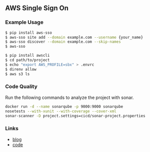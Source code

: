 ## AWS Single Sign On

### Example Usage
``` sh
$ pip install aws-sso
$ aws-sso site add --domain example.com --username {your_name}
$ aws-sso discover --domain example.com --skip-names
$ aws-sso
```

``` sh
$ pip install awscli
$ cd path/to/project
$ echo "export AWS_PROFILE=sbx" > .envrc
$ direnv allow
$ aws s3 ls
```

### Code Quality
Run the following commands to analyze the project with sonar.
``` sh
docker run -d --name sonarqube -p 9000:9000 sonarqube
nosetests --with-xunit --with-coverage --cover-xml
sonar-scanner -D project.settings=cicd/sonar-project.properties
```

### Links
- [blog][blog]
- [code][code]

[blog]: https://aws.amazon.com/premiumsupport/knowledge-center/adfs-grant-ad-access-api-cli/
[code]: https://awsiammedia.s3.amazonaws.com/public/sample/SAMLAPICLIADFS/0192721658_1562696757_blogversion_samlapi_python3.py

